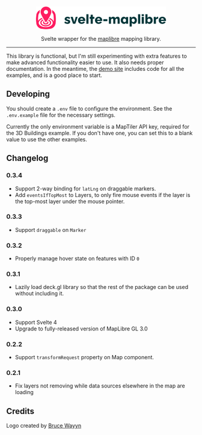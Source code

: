 <p align="center">
<picture>
  <source media="(prefers-color-scheme: dark)" srcset="./static/logos/svelte-maplibre-logo-color-for-dark.svg">
  <img alt="svelte-maplibre logo" height="60px" src="./static/logos/svelte-maplibre-logo-color-for-light.svg" />
</picture>

</p>
<p align="center">Svelte wrapper for the <a href="https://maplibre.org/projects/maplibre-gl-js/">maplibre</a> mapping library.
</p>

---

This library is functional, but I'm still experimenting with extra features to make advanced functionality easier to use. It also needs proper documentation. In the meantime, the [demo site](https://svelte-maplibre.vercel.app) includes code for all the examples, and is a good place to start.

## Developing

You should create a `.env` file to configure the environment. See the `.env.example` file for the
necessary settings.

Currently the only environment variable is a MapTiler API key, required for the 3D Buildings example.
If you don't have one, you can set this to a blank value to use the other examples.

## Changelog

### 0.3.4

- Support 2-way binding for `latLng` on draggable markers.
- Add `eventsIfTopMost` to Layers, to only fire mouse events if the layer is the top-most layer under the mouse pointer.

### 0.3.3

- Support `draggable` on `Marker`

### 0.3.2

- Properly manage hover state on features with ID `0`

### 0.3.1

- Lazily load deck.gl library so that the rest of the package can be used without including it.

### 0.3.0

- Support Svelte 4
- Upgrade to fully-released version of MapLibre GL 3.0

### 0.2.2

- Support `transformRequest` property on Map component.

### 0.2.1

- Fix layers not removing while data sources elsewhere in the map are loading


## Credits

Logo created by [Bruce Wayyn](https://github.com/brucewayyn)
